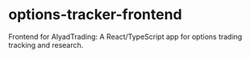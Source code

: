 # options-tracker-frontend
Frontend for AlyadTrading: A React/TypeScript app for options trading tracking and research.
